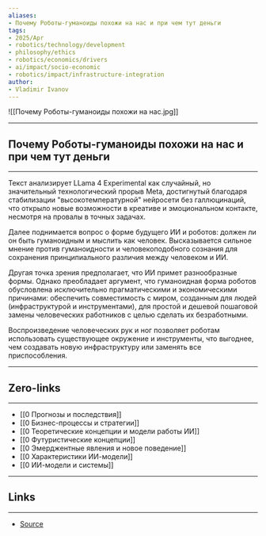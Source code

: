 ```yaml
---
aliases: 
- Почему Роботы-гуманоиды похожи на нас и при чем тут деньги 
tags:
- 2025/Apr
- robotics/technology/development
- philosophy/ethics
- robotics/economics/drivers
- ai/impact/socio-economic
- robotics/impact/infrastructure-integration
author:
- Vladimir Ivanov
---
```

![[Почему Роботы-гуманоиды похожи на нас.jpg]]

-----
##  Почему Роботы-гуманоиды похожи на нас и при чем тут деньги 
-----
Текст анализирует LLama 4 Experimental как случайный, но значительный технологический прорыв Meta, достигнутый благодаря стабилизации "высокотемпературной" нейросети без галлюцинаций, что открыло новые возможности в креативе и эмоциональном контакте, несмотря на провалы в точных задачах. 

Далее поднимается вопрос о форме будущего ИИ и роботов: должен ли он быть гуманоидным и мыслить как человек. Высказывается сильное мнение против гуманоидности и человекоподобного сознания для сохранения принципиального различия между человеком и ИИ. 

Другая точка зрения предполагает, что ИИ примет разнообразные формы. Однако преобладает аргумент, что гуманоидная форма роботов обусловлена исключительно прагматическими и экономическими причинами: обеспечить совместимость с миром, созданным для людей (инфраструктурой и инструментами), для простой и дешевой пошаговой замены человеческих работников с целью сделать их безработными. 

Воспроизведение человеческих рук и ног позволяет роботам использовать существующее окружение и инструменты, что выгоднее, чем создавать новую инфраструктуру или заменять все приспособления.

---
## Zero-links
---
- [[0 Прогнозы и последствия]]
- [[0 Бизнес-процессы и стратегии]]
- [[0 Теоретические концепции и модели работы ИИ]]
- [[0 Футуристические концепции]]
- [[0 Эмерджентные явления и новое поведение]]
- [[0 Характеристики ИИ-модели]]
- [[0 ИИ-модели и системы]]

---
## Links
---
- [Source](https://t.me/turboproject/1591)